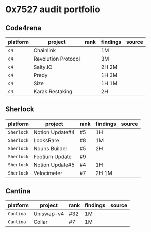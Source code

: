 # 0x7527 audit portfolio

## Code4rena
| platform | project       | rank | findings | source |
| -------- | ------------- | ---- | -------- | ------ |
| `c4`     | Chainlink     |      | 1M       |        |
| `c4`     | Revolution Protocol |      | 3M       |        |
| `c4`     | Salty.IO |      | 2H 2M       |        |
| `c4`     | Predy |      | 1H 3M       |        |
| `c4`     | Size |      | 1H 1M       |        |
| `c4`     | Karak Restaking |      | 2H       |        |

## Sherlock
| platform | project       | rank | findings | source |
| -------- | ------------- | ---- | -------- | ------ |
| `Sherlock`     | Notion Update#4     |  #5    | 1H       |        |
| `Sherlock`     | LooksRare |    #8  | 1M       |        |
| `Sherlock`     | Nouns Builder |    #5  | 2H       |        |
| `Sherlock`     | Footium Update |    #9  |        |        |
| `Sherlock`     | Notion Update#5 |    #4  | 1H       |        |
| `Sherlock`     | Velocimeter |    #7  | 2H 1M       |        |


## Cantina
| platform | project       | rank | findings | source |
| -------- | ------------- | ---- | -------- | ------ |
| `Cantina`     | Uniswap-v4     |  #32    | 1M       |        |
| `Cantina`     | Collar |   #7   | 1M       |        |
